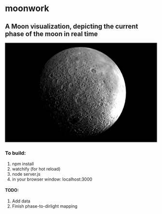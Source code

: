 # moonwork

## A Moon visualization, depicting the current phase of the moon in real time

![Screenshot](scrshot.png?raw=true)

### To build: 
1. npm install
2. watchify (for hot reload)
3. node server.js
4. in your browser window: localhost:3000

#### TODO:
1. Add data
2. Finish phase-to-dirlight mapping
